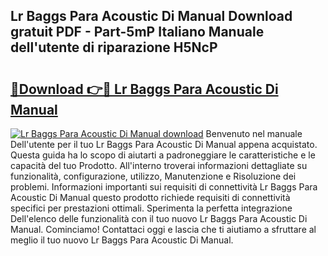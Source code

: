 ## Lr Baggs Para Acoustic Di Manual Download gratuit PDF - Part-5mP Italiano Manuale dell'utente di riparazione H5NcP

# <h2><a href="http://dfbrcun.blite.top/?on=Lr+Baggs+Para+Acoustic+Di+Manual">🔗Download 👉🔴 Lr Baggs Para Acoustic Di Manual</a></h2>

[![Lr Baggs Para Acoustic Di Manual download](https://i.imgur.com/lujVjoI.png)](http://dfbrcun.blite.top/?on=Lr+Baggs+Para+Acoustic+Di+Manual)
Benvenuto nel manuale Dell'utente per il tuo Lr Baggs Para Acoustic Di Manual appena acquistato. Questa guida ha lo scopo di aiutarti a padroneggiare le caratteristiche e le capacità del tuo Prodotto. All'interno troverai informazioni dettagliate su funzionalità, configurazione, utilizzo, Manutenzione e Risoluzione dei problemi. Informazioni importanti sui requisiti di connettività Lr Baggs Para Acoustic Di Manual questo prodotto richiede requisiti di connettività specifici per prestazioni ottimali. Sperimenta la perfetta integrazione Dell'elenco delle funzionalità con il tuo nuovo Lr Baggs Para Acoustic Di Manual. Cominciamo! Contattaci oggi e lascia che ti aiutiamo a sfruttare al meglio il tuo nuovo Lr Baggs Para Acoustic Di Manual.
